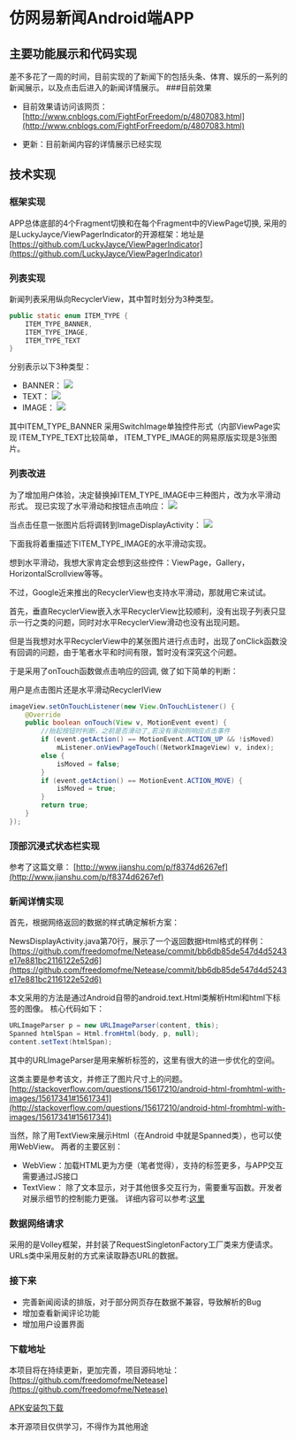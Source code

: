 # 仿网易新闻Android端APP

## 主要功能展示和代码实现

差不多花了一周的时间，目前实现的了新闻下的包括头条、体育、娱乐的一系列的新闻展示，以及点击后进入的新闻详情展示。
###目前效果
 * 目前效果请访问该网页：[http://www.cnblogs.com/FightForFreedom/p/4807083.html](http://www.cnblogs.com/FightForFreedom/p/4807083.html)

*  更新：目前新闻内容的详情展示已经实现


## 技术实现
### 框架实现 
APP总体底部的4个Fragment切换和在每个Fragment中的ViewPage切换, 采用的是LuckyJayce/ViewPagerIndicator的开源框架：地址是[https://github.com/LuckyJayce/ViewPagerIndicator](https://github.com/LuckyJayce/ViewPagerIndicator)

### 列表实现
新闻列表采用纵向RecyclerView，其中暂时划分为3种类型。
```java
public static enum ITEM_TYPE {
    ITEM_TYPE_BANNER,
    ITEM_TYPE_IMAGE,
    ITEM_TYPE_TEXT
}
```
分别表示以下3种类型：
- BANNER：
![](http://images2015.cnblogs.com/blog/739642/201509/739642-20150914143937664-372953191.png)
- TEXT：
![](http://images2015.cnblogs.com/blog/739642/201509/739642-20150914143948320-1282950477.png)
- IMAGE：
![](http://images2015.cnblogs.com/blog/739642/201509/739642-20150914143954336-1896838803.png)
 
其中ITEM_TYPE_BANNER 采用SwitchImage单独控件形式（内部ViewPage实现
ITEM_TYPE_TEXT比较简单，
ITEM_TYPE_IMAGE的网易原版实现是3张图片。
### 列表改进
为了增加用户体验，决定替换掉ITEM_TYPE_IMAGE中三种图片，改为水平滑动形式。
现已实现了水平滑动和按钮点击响应：
![](http://images2015.cnblogs.com/blog/739642/201509/739642-20150914144420304-1934370299.png)


当点击任意一张图片后将调转到ImageDisplayActivity：
![](http://images2015.cnblogs.com/blog/739642/201509/739642-20150914152234539-499422592.png)

下面我将着重描述下ITEM_TYPE_IMAGE的水平滑动实现。

想到水平滑动，我想大家肯定会想到这些控件：ViewPage，Gallery，HorizontalScrollview等等。

不过，Google近来推出的RecyclerView也支持水平滑动，那就用它来试试。

首先，垂直RecyclerView嵌入水平RecyclerView比较顺利，没有出现子列表只显示一行之类的问题，同时对水平RecyclerView滑动也没有出现问题。

但是当我想对水平RecyclerView中的某张图片进行点击时，出现了onClick函数没有回调的问题，由于笔者水平和时间有限，暂时没有深究这个问题。

于是采用了onTouch函数做点击响应的回调, 做了如下简单的判断：

用户是点击图片还是水平滑动RecyclerIView
```java
imageView.setOnTouchListener(new View.OnTouchListener() {
    @Override
    public boolean onTouch(View v, MotionEvent event) {
        //抬起按钮时判断，之前是否滑动了,若没有滑动则响应点击事件
        if (event.getAction() == MotionEvent.ACTION_UP && !isMoved)
            mListener.onViewPageTouch((NetworkImageView) v, index);
        else {
            isMoved = false;
        }
        if (event.getAction() == MotionEvent.ACTION_MOVE) {
            isMoved = true;
        }
        return true;
    }
});
```

### 顶部沉浸式状态栏实现
参考了这篇文章：
[http://www.jianshu.com/p/f8374d6267ef](http://www.jianshu.com/p/f8374d6267ef)

### 新闻详情实现
首先，根据网络返回的数据的样式确定解析方案：

NewsDisplayActivity.java第70行，展示了一个返回数据Html格式的样例：[https://github.com/freedomofme/Netease/commit/bb6db85de547d4d5243e17e881bc2116122e52d6](https://github.com/freedomofme/Netease/commit/bb6db85de547d4d5243e17e881bc2116122e52d6)

本文采用的方法是通过Android自带的android.text.Html类解析Html和html下<img>标签的图像。
核心代码如下：
```java
URLImageParser p = new URLImageParser(content, this);
Spanned htmlSpan = Html.fromHtml(body, p, null);
content.setText(htmlSpan);
```
其中的URLImageParser是用来解析<img>标签的，这里有很大的进一步优化的空间。

这类主要是参考该文，并修正了图片尺寸上的问题。[http://stackoverflow.com/questions/15617210/android-html-fromhtml-with-images/15617341#15617341](http://stackoverflow.com/questions/15617210/android-html-fromhtml-with-images/15617341#15617341)

当然，除了用TextView来展示Html（在Android
中就是Spanned类），也可以使用WebView。
两者的主要区别：
* WebView：加载HTML更为方便（笔者觉得），支持的标签更多，与APP交互需要通过JS接口
* TextView： 除了文本显示，对于其他很多交互行为，需要重写函数。开发者对展示细节的控制能力更强。
详细内容可以参考:[这里](https://www.ibm.com/developerworks/cn/web/1407_zhangqian_androidhtml/)

### 数据网络请求
采用的是Volley框架，并封装了RequestSingletonFactory工厂类来方便请求。
URLs类中采用反射的方式来读取静态URL的数据。


### 接下来
- 完善新闻阅读的排版，对于部分网页存在数据不兼容，导致解析的Bug
- 增加查看新闻评论功能
- 增加用户设置界面

### 下载地址
本项目将在持续更新，更加完善，项目源码地址：
[https://github.com/freedomofme/Netease](https://github.com/freedomofme/Netease)

[APK安装包下载](http://files.cnblogs.com/files/FightForFreedom/app-release.apk)

本开源项目仅供学习，不得作为其他用途
